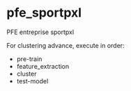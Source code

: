 # pfe_sportpxl

PFE entreprise sportpxl

For clustering advance, execute in order: 

- pre-train
- feature_extraction
- cluster
- test-model
